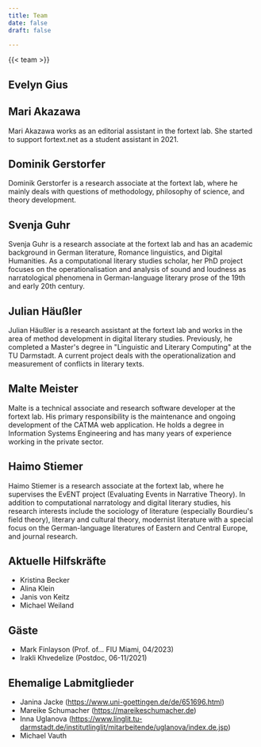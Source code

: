 ```yaml
---
title: Team
date: false
draft: false

---
```

{{< team >}}

## Evelyn Gius


## Mari Akazawa

</lb> Mari Akazawa works as an editorial assistant in the fortext lab. She started to support fortext.net as a student assistant in 2021. 

## Dominik Gerstorfer
</lb>​​Dominik Gerstorfer is a research associate at the fortext lab, where he mainly deals with questions of methodology, philosophy of science, and theory development.



## Svenja Guhr
</lb>Svenja Guhr is a research associate at the fortext lab and has an academic background in German literature, Romance linguistics, and Digital Humanities. As a computational literary studies scholar, her PhD project focuses on the operationalisation and analysis of sound and loudness as narratological phenomena in German-language literary prose of the 19th and early 20th century. 

## Julian Häußler

</lb>Julian Häußler is a research assistant at the fortext lab and works in the area of method development in digital literary studies. Previously, he completed a Master's degree in "Linguistic and Literary Computing" at the TU Darmstadt. A current project deals with the operationalization and measurement of conflicts in literary texts.


## Malte Meister

</lb>Malte is a technical associate and research software developer at the fortext lab. His primary responsibility is the maintenance and ongoing development of the CATMA web application. He holds a degree in Information Systems Engineering and has many years of experience working in the private sector. 


## Haimo Stiemer
</lb>Haimo Stiemer is a research associate at the fortext lab, where he supervises the EvENT project (Evaluating Events in Narrative Theory). In addition to computational narratology and digital literary studies, his research interests include the sociology of literature (especially Bourdieu's field theory), literary and cultural theory, modernist literature with a special focus on the German-language literatures of Eastern and Central Europe, and journal research. 

## Aktuelle Hilfskräfte
- Kristina Becker	
- Alina Klein		
- Janis von Keitz
- Michael Weiland																	



## Gäste
- Mark Finlayson (Prof. of… FIU Miami, 04/2023)
- Irakli Khvedelize (Postdoc, 06-11/2021)


## Ehemalige Labmitglieder
- Janina Jacke (https://www.uni-goettingen.de/de/651696.html)
- Mareike Schumacher (https://mareikeschumacher.de)
- Inna Uglanova (https://www.linglit.tu-darmstadt.de/institutlinglit/mitarbeitende/uglanova/index.de.jsp)
- Michael Vauth

</br>
